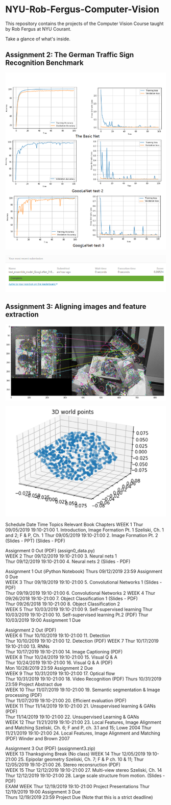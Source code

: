 # NYU-Rob-Fergus-Computer-Vision
This repository contains the projects of the Computer Vision Course taught by Rob Fergus at NYU Courant.

Take a glance of what's inside.

## Assignment 2: The German Traffic Sign Recognition Benchmark

![GitHub Logo](/readme_image/Model_Acc_Loss.png)

![GitHub Logo](/readme_image/TianyuZhang_Kaggle_result.png)

## Assignment 3: Aligning images and feature extraction

![GitHub Logo](/readme_image/Top10SIFT.png)

![GitHub Logo](/readme_image/3Dpoints.png)

Schedule
Date	Time	Topics	Relevant Book Chapters
WEEK 1
Thur 09/05/2019
19:10-21:00	1. Introduction, Image Formation Pt. 1	Szeliski, Ch. 1 and 2; F & P, Ch. 1
Thur 09/05/2019
19:10-21:00	2. Image Formation Pt. 2 (Slides - PPT) (Slides - PDF)	

Assignment 0 Out (PDF) (assign0_data.py)	
WEEK 2
Thur 09/12/2019
19:10-21:00	3. Neural nets 1	
Thur 09/12/2019
19:10-21:00	4. Neural nets 2 (Slides - PDF)	

Assignment 1 Out (iPython Notebook)	
Thurs 09/12/2019
23:59	Assignment 0 Due	
WEEK 3
Thur 09/19/2019
19:10-21:00	5. Convolutional Networks 1 (Slides - PDF)	
Thur 09/19/2019
19:10-21:00	6. Convolutional Networks 2	
WEEK 4
Thur 09/26/2018
19:10-21:00	7. Object Classification 1 (Slides - PDF)	
Thur 09/26/2018
19:10-21:00	8. Object Classification 2	
WEEK 5
Thur 10/03/2019
19:10-21:00	9. Self-supervised learning	
Thur 10/03/2019
19:10-21:00	10. Self-supervised learning Pt.2 (PDF)	
Thur 10/03/2019
19:00	Assignment 1 Due	

Assignment 2 Out (PDF)	
WEEK 6
Thur 10/10/2019
19:10-21:00	11. Detection	
Thur 10/10/2019
19:10-21:00	12. Detection (PDF)	
WEEK 7
Thur 10/17/2019
19:10-21:00	13. RNNs	
Thur 10/17/2019
19:10-21:00	14. Image Captioning (PDF)	
WEEK 8
Thur 10/24/2019
19:10-21:00	15. Visual Q & A	
Thur 10/24/2019
19:10-21:00	16. Visual Q & A (PDF)	
Mon 10/28/2019
23:59	Assignment 2 Due	
WEEK 9
Thur 10/31/2019
19:10-21:00	17. Optical flow	
Thur 10/31/2019
19:10-21:00	18. Video Recognition (PDF)	
Thurs 10/31/2019
23:59	Project Abstract due	
WEEK 10
Thur 11/07/2019
19:10-21:00	19. Semantic segmentation & Image processing (PDF)	
Thur 11/07/2019
19:10-21:00	20. Efficient evaluation (PDF)	
WEEK 11
Thur 11/14/2019
19:10-21:00	21. Unsupervised learning & GANs (PDF)	
Thur 11/14/2019
19:10-21:00	22. Unsupervised Learning & GANs	
WEEK 12
Thur 11/21/2019
19:10-21:00	23. Local Features, Image Alignment and Matching	Szeliski, Ch. 6; F and P, ch. 3.1 and 15; Lowe 2004
Thur 11/21/2019
19:10-21:00	24. Local Features, Image Alignment and Matching (PDF)	Winder and Brown 2007

Assignment 3 Out (PDF) (assignment3.zip)	
WEEK 13
Thanksgiving Break (No class)
WEEK 14
Thur 12/05/2019
19:10-21:00	25. Epipolar geometry	Szeliski, Ch. 7; F & P ch. 10 & 11;
Thur 12/05/2019
19:10-21:00	26. Stereo reconsruction (PDF)	
WEEK 15
Thur 12/12/2019
19:10-21:00	27. Multi-view stereo	Szeliski, Ch. 14
Thur 12/12/2019
19:10-21:00	28. Large scale structure from motion. (Slides - PDF)	
EXAM WEEK
Thur 12/19/2019
19:10-21:00	Project Presentations
Thur 12/19/2019
19:00	Assignment 3 Due	
Thurs 12/19/2019
23:59	Project Due (Note that this is a strict deadline)
